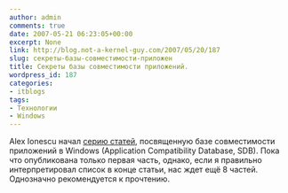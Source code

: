 ```yaml
---
author: admin
comments: true
date: 2007-05-21 06:23:05+00:00
excerpt: None
link: http://blog.not-a-kernel-guy.com/2007/05/20/187
slug: секреты-базы-совместимости-приложен
title: Секреты базы совместимости приложений.
wordpress_id: 187
categories:
- itblogs
tags:
- Технологии
- Windows
---
```


Alex Ionescu начал [серию статей](http://www.alex-ionescu.com/?p=39), посвященную базе совместимости приложений в Windows (Application Compatibility Database, SDB). Пока что опубликована только первая часть, однако, если я правильно интерпретировал список в конце статьи, нас ждет ещё 8 частей. Однозначно рекомендуется к прочтению.

